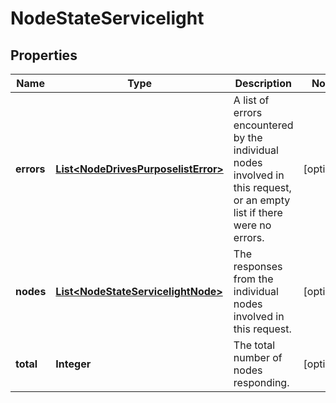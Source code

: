 
# NodeStateServicelight

## Properties
Name | Type | Description | Notes
------------ | ------------- | ------------- | -------------
**errors** | [**List&lt;NodeDrivesPurposelistError&gt;**](NodeDrivesPurposelistError.md) | A list of errors encountered by the individual nodes involved in this request, or an empty list if there were no errors. |  [optional]
**nodes** | [**List&lt;NodeStateServicelightNode&gt;**](NodeStateServicelightNode.md) | The responses from the individual nodes involved in this request. |  [optional]
**total** | **Integer** | The total number of nodes responding. |  [optional]



